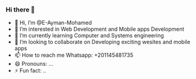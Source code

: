 ### Hi there 👋

- 👋 Hi, I’m @E-Ayman-Mohamed
- 👀 I’m interested in Web Development and Mobile apps Development
- 🌱 I’m currently learning Computer and Systems engineering
- 💞️ I’m looking to collaborate on Developing exciting wesites and mobile apps
- 📫 How to reach me Whatsapp: +201145481735 
- 😄 Pronouns: ...
- ⚡ Fun fact: ..
